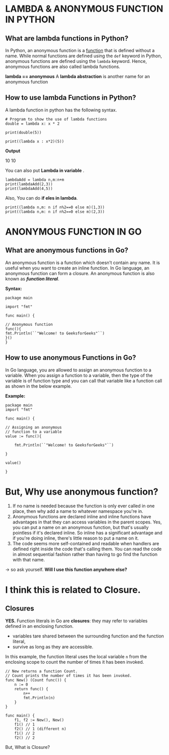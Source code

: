 # LAMBDA & ANONYMOUS FUNCTION IN PYTHON

##   What are lambda functions in Python?

In Python, an anonymous function is a  [function](https://www.programiz.com/python-programming/function)  that is defined without a name. While normal functions are defined using the  `def`  keyword in Python, anonymous functions are defined using the  `lambda`  keyword.
Hence, anonymous functions are also called lambda functions.

**lambda == anonymous**
A **lambda abstraction** is another name for an anonymous function

## How to use lambda Functions in Python?

A lambda function in python has the following syntax.

```
# Program to show the use of lambda functions
double = lambda x: x * 2

print(double(5))

print((lambda x : x*2)(5))
```

**Output**

10
10

You can also put **Lambda in variable** .

```
lambdaAdd = lambda n,m:n+m
print(lambdaAdd(2,3))
print(lambdaAdd(4,5))
```  

Also, You can do **if eles in lambda**.

```
print((lambda n,m: n if n%2==0 else m)(1,3))
print((lambda n,m: n if n%2==0 else m)(2,3))
```

# ANONYMOUS FUNCTION IN GO

## What are anonymous functions in Go?

An anonymous function is a function which doesn’t contain any name. It is useful when you want to create an inline function. In Go language, an anonymous function can form a closure. An anonymous function is also known as  _**function literal**_.

**Syntax:**

```
package main

import "fmt"

func main() {

// Anonymous function
func(){
fmt.Println(``"Welcome! to GeeksforGeeks"``)
}()
}
```


## How to use anonymous Functions in Go?

In Go language, you are allowed to assign an anonymous function to a variable. When you assign a function to a variable, then the type of the variable is of function type and you can call that variable like a function call as shown in the below example.

**Example:**

```
package main
import "fmt"

func main() {

// Assigning an anonymous
// function to a variable
value := func(){

	fmt.Println(``"Welcome! to GeeksforGeeks"``)

}

value()

}
```

# But, Why use anonymous function?

1.  If no name is needed because the function is only ever called in one place, then why add a name to whatever namespace you're in.
2.  Anonymous functions are declared inline and inline functions have advantages in that they can access variables in the parent scopes. Yes, you can put a name on an anonymous function, but that's usually pointless if it's declared inline. So inline has a significant advantage and if you're doing inline, there's little reason to put a name on it.
3.  The code seems more self-contained and readable when handlers are defined right inside the code that's calling them. You can read the code in almost sequential fashion rather than having to go find the function with that name.

-> so ask yourself. **Will I use this function anywhere else?**

# I think this is related to Closure.

## Closures

**YES.** Function literals in Go are  **closures**: they may refer to variables defined in an enclosing function.

-   variables tare shared between the surrounding function and the function literal,
-   survive as long as they are accessible.

In this example, the function literal uses the local variable `n`  from the enclosing scope to count the number of times it has been invoked.

```
// New returns a function Count.
// Count prints the number of times it has been invoked.
func New() (Count func()) {
    n := 0
    return func() {
        n++
        fmt.Println(n)
    }
}

func main() {
    f1, f2 := New(), New()
    f1() // 1
    f2() // 1 (different n)
    f1() // 2
    f2() // 2
```

But, What is Closure?
